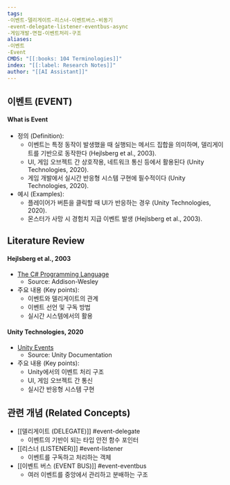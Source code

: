```yaml
---
tags:
-이벤트-델리게이트-리스너-이벤트버스-비동기
-event-delegate-listener-eventbus-async
-게임개발-면접-이벤트처리-구조
aliases:
-이벤트
-Event
CMDS: "[[:books: 104 Terminologies]]"
index: "[[:label: Research Notes]]"
author: "[[AI Assistant]]"
---
```


## 이벤트 (EVENT)

#### What is Event

- 정의 (Definition):
	- 이벤트는 특정 동작이 발생했을 때 실행되는 메서드 집합을 의미하며, 델리게이트를 기반으로 동작한다 (Hejlsberg et al., 2003).
	- UI, 게임 오브젝트 간 상호작용, 네트워크 통신 등에서 활용된다 (Unity Technologies, 2020).
	- 게임 개발에서 실시간 반응형 시스템 구현에 필수적이다 (Unity Technologies, 2020).
- 예시 (Examples):
	- 플레이어가 버튼을 클릭할 때 UI가 반응하는 경우 (Unity Technologies, 2020).
	- 몬스터가 사망 시 경험치 지급 이벤트 발생 (Hejlsberg et al., 2003).

## Literature Review

#### Hejlsberg et al., 2003
- [The C# Programming Language](https://doi.org/10.5555/861282)
	- Source: Addison-Wesley
- 주요 내용 (Key points):
	- 이벤트와 델리게이트의 관계
	- 이벤트 선언 및 구독 방법
	- 실시간 시스템에서의 활용

#### Unity Technologies, 2020
- [Unity Events](https://docs.unity3d.com/kr/2020.3/Manual/UnityEvents.html)
	- Source: Unity Documentation
- 주요 내용 (Key points):
	- Unity에서의 이벤트 처리 구조
	- UI, 게임 오브젝트 간 통신
	- 실시간 반응형 시스템 구현

## 관련 개념 (Related Concepts)

- [[델리게이트 (DELEGATE)]] #event-delegate
	- 이벤트의 기반이 되는 타입 안전 함수 포인터
- [[리스너 (LISTENER)]] #event-listener
	- 이벤트를 구독하고 처리하는 객체
- [[이벤트 버스 (EVENT BUS)]] #event-eventbus
	- 여러 이벤트를 중앙에서 관리하고 분배하는 구조 